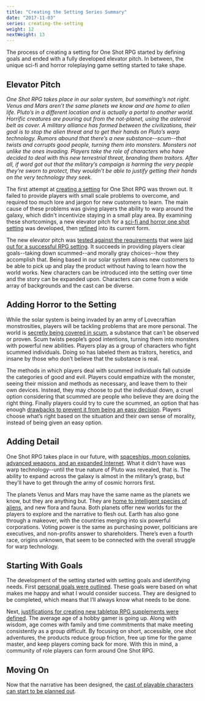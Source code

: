 ```yaml
---
title: "Creating the Setting Series Summary"
date: "2017-11-03"
series: creating-the-setting
weight: 12
nextWeight: 13
---
```


The process of creating a setting for One Shot RPG started by defining goals and ended with a fully developed elevator pitch. In between, the unique sci-fi and horror roleplaying game setting started to take shape.<!--more-->

## Elevator Pitch

_One Shot RPG takes place in our solar system, but something’s not right. Venus and Mars aren’t the same planets we know and are home to alien life. Pluto’s in a different location and is actually a portal to another world. Horrific creatures are pouring out from the not-planet, using the asteroid belt as cover. A military alliance has formed between the civilizations, their goal is to stop the alien threat and to get their hands on Pluto’s warp technology. Rumors abound that there’s a new substance--scum--that twists and corrupts good people, turning them into monsters. Monsters not unlike the ones invading. Players take the role of characters who have decided to deal with this new terrestrial threat, branding them traitors. After all, if word got out that the military’s campaign is harming the very people they’re sworn to protect, they wouldn’t be able to justify getting their hands on the very technology they seek._

The first attempt at [creating a setting](/blog/creating-the-setting/a-failed-sci-fi-setting/) for One Shot RPG was thrown out. It failed to provide players with small scale problems to overcome, and required too much lore and jargon for new customers to learn. The main cause of these problems was giving players the ability to warp around the galaxy, which didn't incentivize staying in a small play area. By examining these shortcomings, a new elevator pitch for a [sci-fi and horror one shot setting](/blog/creating-the-setting/better-elevator-pitch/) was developed, then [refined](/blog/creating-the-setting/refining-the-pitch/) into its current form.

The new elevator pitch was [tested against the requirements](/blog/creating-the-setting/testing-the-new-pitch/) that were [laid out for a successful RPG setting](/blog/creating-the-setting/requirements-for-a-role-playing-game-setting/). It succeeds in providing players clear goals--taking down scummed--and morally gray choices--how they accomplish that. Being based in our solar system allows new customers to be able to pick up and play the product without having to learn how the world works. New characters can be introduced into the setting over time and the story can be expanded upon. Characters can come from a wide array of backgrounds and the cast can be diverse.

## Adding Horror to the Setting

While the solar system is being invaded by an army of Lovecraftian monstrosities, players will be tackling problems that are more personal. The world is [secretly being covered in scum](/blog/creating-the-setting/expanding-upon-scum-and-horror/), a substance that can’t be observed or proven. Scum twists people’s good intentions, turning them into monsters with powerful new abilities. Players play as a group of characters who fight scummed individuals. Doing so has labeled them as traitors, heretics, and insane by those who don’t believe that the substance is real.

The methods in which players deal with scummed individuals fall outside the categories of good and evil. Players could empathize with the monster, seeing their mission and methods as necessary, and leave them to their own devices. Instead, they may choose to put the individual down, a cruel option considering that scummed are people who believe they are doing the right thing. Finally players could try to cure the scummed, an option that has enough [drawbacks to prevent it from being an easy decision](/blog/creating-the-setting/brainstorming-a-cure/). Players choose what’s right based on the situation and their own sense of morality, instead of being given an easy option.

## Adding Detail

One Shot RPG takes place in our future, with [spaceships, moon colonies, advanced weapons, and an expanded Internet](/blog/creating-the-setting/technology-and-the-military/). What it didn’t have was warp technology--until the true nature of Pluto was revealed, that is. The ability to expand across the galaxy is almost in the military’s grasp, but they’ll have to get through the army of cosmic horrors first.

The planets Venus and Mars may have the same name as the planets we know, but they are anything but. They are [home to intelligent species of aliens](/blog/creating-the-setting/planets-and-races/), and new flora and fauna. Both planets offer new worlds for the players to explore and the narrative to flesh out. Earth has also gone through a makeover, with the countries merging into six powerful corporations. Voting power is the same as purchasing power, politicians are executives, and non-profits answer to shareholders. There’s even a fourth race, origins unknown, that seem to be connected with the overall struggle for warp technology.

## Starting With Goals

The development of the setting started with setting goals and identifying needs. First [personal goals were outlined](/blog/creating-the-setting/goals-for-creating-an-rpg/). These goals were based on what makes me happy and what I would consider success. They are designed to be completed, which means that I’ll always know what needs to be done.

Next, [justifications for creating new tabletop RPG supplements were defined](/blog/creating-the-setting/justification-for-one-shot-rpg/). The average age of a hobby gamer is going up. Along with wisdom, age comes with family and time commitments that make meeting consistently as a group difficult. By focusing on short, accessible, one shot adventures, the products reduce group friction, free up time for the game master, and keep players coming back for more. With this in mind, a community of role players can form around One Shot RPG.

## Moving On

Now that the narrative has been designed, the [cast of playable characters can start to be planned out](/blog/creating-the-characters/gameplay-and-narrative-goals/).
